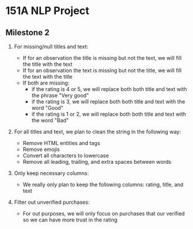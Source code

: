 # 151A NLP Project

## Milestone 2

1. For missing/null titles and text: 
    - If for an observation the title is missing but not the text, we will fill the title with the text 
    - If for an observation the text is missing but not the title, we will fill the text with the title
    - If both are missing:
        - if the rating is 4 or 5, we will replace both both title and text with the phrase "Very good"
        - if the rating is 3, we will replace both both title and text with the word "Good"
        - if the rating is 1 or 2, we will replace both both title and text with the word "Bad"

2. For all titles and text, we plan to clean the string in the following way:
    - Remove HTML entities and tags
    - Remove emojis
    - Convert all characters to lowercase
    - Remove all leading, trailing, and extra spaces between words

3. Only keep necessary columns:
    - We really only plan to keep the following columns: rating, title, and text

4. Filter out unverified purchases:
    - For out purposes, we will only focus on purchases that our verified so we can have more trust in the rating